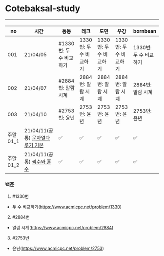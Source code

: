 # Cotebaksal-study

---

####

|no   |시간      |동동                     |레크                |도민                  |우강                   |bornbean             |
|------|---------|------------------------|--------------------|----------------------|----------------------|----------------------|
| 001 | 21/04/05 |#1330번: 두 수 비교하기  |1330번: 두 수 비교하기 |1330번: 두 수 비교하기 |1330번: 두 수 비교하기 |1330번: 두 수 비교하기 |
| 002 | 21/04/07 |#2884번: 알람 시계       |2884번: 알람 시계     |2884번: 알람 시계      |2884번: 알람 시계      |2884번: 알람 시계      |
| 003 | 21/04/10 |#2753번: 윤년           |2753번: 윤년           |2753번: 윤년           |2753번: 윤년           |2753번: 윤년         |
| 주말01_1|21/04/11(공통) [문자열다루기 기본](https://programmers.co.kr/learn/courses/30/lessons/12918)|✅|✅|✅|✅|✅|
| 주말01_2|21/04/11(공통) [짝수와 홀수](https://programmers.co.kr/learn/courses/30/lessons/12937) |✅|✅|✅|✅|✅|


### 백준
1. #1330번
+ 두 수 비교하기(https://www.acmicpc.net/problem/1330)
2. #2884번 
+ 알람 시계(https://www.acmicpc.net/problem/2884)
3. #2753번
+ 윤년(https://www.acmicpc.net/problem/2753)

